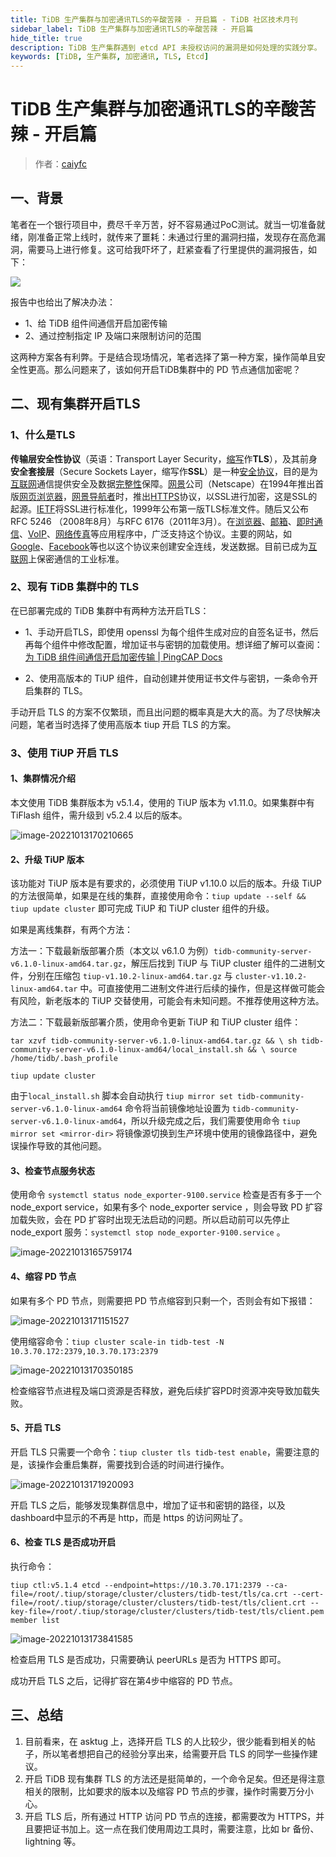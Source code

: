 ```yaml
---
title: TiDB 生产集群与加密通讯TLS的辛酸苦辣 - 开启篇 - TiDB 社区技术月刊
sidebar_label: TiDB 生产集群与加密通讯TLS的辛酸苦辣 - 开启篇
hide_title: true
description: TiDB 生产集群遇到 etcd API 未授权访问的漏洞是如何处理的实践分享。
keywords: [TiDB, 生产集群, 加密通讯, TLS, Etcd]
---
```


# TiDB 生产集群与加密通讯TLS的辛酸苦辣 - 开启篇

> 作者：[caiyfc](https://tidb.net/u/caiyfc/answer)

## 一、背景

笔者在一个银行项目中，费尽千辛万苦，好不容易通过PoC测试。就当一切准备就绪，刚准备正常上线时，就传来了噩耗：未通过行里的漏洞扫描，发现存在高危漏洞，需要马上进行修复。这可给我吓坏了，赶紧查看了行里提供的漏洞报告，如下：

![](https://s2.loli.net/2022/10/13/6dyj48k5h9TagzC.png)

报告中也给出了解决办法：

- 1、给 TiDB 组件间通信开启加密传输
- 2、通过控制指定 IP 及端口来限制访问的范围

这两种方案各有利弊。于是结合现场情况，笔者选择了第一种方案，操作简单且安全性更高。那么问题来了，该如何开启TiDB集群中的 PD 节点通信加密呢？

## 二、现有集群开启TLS

### 1、什么是TLS

**传输层安全性协议**（英语：Transport Layer Security，[缩写](https://baike.baidu.com/item/缩写?fromModule=lemma_inlink)作**TLS**），及其前身**安全套接层**（Secure Sockets Layer，缩写作**SSL**）是一种[安全协议](https://baike.baidu.com/item/安全协议?fromModule=lemma_inlink)，目的是为[互联网](https://baike.baidu.com/item/互联网?fromModule=lemma_inlink)通信提供安全及数据[完整性](https://baike.baidu.com/item/完整性?fromModule=lemma_inlink)保障。[网景](https://baike.baidu.com/item/网景?fromModule=lemma_inlink)公司（Netscape）在1994年推出首版[网页浏览器](https://baike.baidu.com/item/网页浏览器?fromModule=lemma_inlink)，[网景导航者](https://baike.baidu.com/item/网景导航者?fromModule=lemma_inlink)时，推出[HTTPS](https://baike.baidu.com/item/HTTPS?fromModule=lemma_inlink)协议，以SSL进行加密，这是SSL的起源。[IETF](https://baike.baidu.com/item/IETF?fromModule=lemma_inlink)将SSL进行标准化，1999年公布第一版TLS标准文件。随后又公布RFC 5246 （2008年8月）与RFC 6176（2011年3月）。在[浏览器](https://baike.baidu.com/item/浏览器?fromModule=lemma_inlink)、[邮箱](https://baike.baidu.com/item/邮箱?fromModule=lemma_inlink)、[即时通信](https://baike.baidu.com/item/即时通信?fromModule=lemma_inlink)、[VoIP](https://baike.baidu.com/item/VoIP?fromModule=lemma_inlink)、[网络传真](https://baike.baidu.com/item/网络传真?fromModule=lemma_inlink)等应用程序中，广泛支持这个协议。主要的网站，如[Google](https://baike.baidu.com/item/Google?fromModule=lemma_inlink)、[Facebook](https://baike.baidu.com/item/Facebook?fromModule=lemma_inlink)等也以这个协议来创建安全连线，发送数据。目前已成为[互联网](https://baike.baidu.com/item/互联网?fromModule=lemma_inlink)上保密通信的工业标准。

### 2、现有 TiDB 集群中的 TLS

在已部署完成的 TiDB 集群中有两种方法开启TLS：

- 1、手动开启TLS，即使用 openssl 为每个组件生成对应的自签名证书，然后再每个组件中修改配置，增加证书与密钥的加载使用。想详细了解可以查阅：[为 TiDB 组件间通信开启加密传输 | PingCAP Docs](https://docs.pingcap.com/zh/tidb/stable/enable-tls-between-components)

- 2、使用高版本的 TiUP 组件，自动创建并使用证书文件与密钥，一条命令开启集群的 TLS。

手动开启 TLS 的方案不仅繁琐，而且出问题的概率真是大大的高。为了尽快解决问题，笔者当时选择了使用高版本 tiup 开启 TLS 的方案。

### 3、使用 TiUP 开启 TLS

#### 1、集群情况介绍

本文使用 TiDB 集群版本为 v5.1.4，使用的 TiUP 版本为 v1.11.0。如果集群中有 TiFlash 组件，需升级到 v5.2.4 以后的版本。

![image-20221013170210665](https://tidb-blog.oss-cn-beijing.aliyuncs.com/media/XoPGlLO1BjabTf5-1666751364036.png)

#### 2、升级 TiUP 版本

该功能对 TiUP 版本是有要求的，必须使用 TiUP v1.10.0 以后的版本。升级 TiUP 的方法很简单，如果是在线的集群，直接使用命令：`tiup update --self && tiup update cluster` 即可完成 TiUP 和 TiUP cluster 组件的升级。

如果是离线集群，有两个方法：

方法一：下载最新版部署介质（本文以 v6.1.0 为例）`tidb-community-server-v6.1.0-linux-amd64.tar.gz`，解压后找到 TiUP 与 TiUP cluster 组件的二进制文件，分别在压缩包 `tiup-v1.10.2-linux-amd64.tar.gz`  与 `cluster-v1.10.2-linux-amd64.tar` 中。可直接使用二进制文件进行后续的操作，但是这样做可能会有风险，新老版本的 TiUP 交替使用，可能会有未知问题。不推荐使用这种方法。

方法二：下载最新版部署介质，使用命令更新 TiUP  和 TiUP cluster 组件：

```shell
tar xzvf tidb-community-server-v6.1.0-linux-amd64.tar.gz && \ sh tidb-community-server-v6.1.0-linux-amd64/local_install.sh && \ source /home/tidb/.bash_profile

tiup update cluster
```

由于`local_install.sh` 脚本会自动执行 `tiup mirror set tidb-community-server-v6.1.0-linux-amd64` 命令将当前镜像地址设置为 `tidb-community-server-v6.1.0-linux-amd64`，所以升级完成之后，我们需要使用命令 `tiup mirror set <mirror-dir>` 将镜像源切换到生产环境中使用的镜像路径中，避免误操作导致的其他问题。

#### 3、检查节点服务状态

使用命令 `systemctl status node_exporter-9100.service` 检查是否有多于一个 node_export service，如果有多个 node_exporter service ，则会导致 PD 扩容加载失败，会在 PD 扩容时出现无法启动的问题。所以启动前可以先停止 node_export 服务：`systemctl stop node_exporter-9100.service` 。

![image-20221013165759174](https://tidb-blog.oss-cn-beijing.aliyuncs.com/media/GM8e4QKEYvcN2iq-1666751364651.png)

#### 4、缩容 PD 节点

如果有多个 PD 节点，则需要把 PD 节点缩容到只剩一个，否则会有如下报错：

![image-20221013171151527](https://tidb-blog.oss-cn-beijing.aliyuncs.com/media/bBxih5ICk6X7wM3-1666751363815.png)

使用缩容命令：`tiup cluster scale-in tidb-test -N 10.3.70.172:2379,10.3.70.173:2379`

![image-20221013170350185](https://tidb-blog.oss-cn-beijing.aliyuncs.com/media/QZfsbg2Y1Gm5V8l-1666751363814.png)

检查缩容节点进程及端口资源是否释放，避免后续扩容PD时资源冲突导致加载失败。

#### 5、开启 TLS

开启 TLS 只需要一个命令：`tiup cluster tls tidb-test enable`，需要注意的是，该操作会重启集群，需要找到合适的时间进行操作。

![image-20221013171920093](https://tidb-blog.oss-cn-beijing.aliyuncs.com/media/gkv9KIyhwo2mO8A-1666751364170.png)

开启 TLS 之后，能够发现集群信息中，增加了证书和密钥的路径，以及dashboard中显示的不再是 http，而是 https 的访问网址了。

#### 6、检查 TLS 是否成功开启

执行命令：

```shell
tiup ctl:v5.1.4 etcd --endpoint=https://10.3.70.171:2379 --ca-file=/root/.tiup/storage/cluster/clusters/tidb-test/tls/ca.crt --cert-file=/root/.tiup/storage/cluster/clusters/tidb-test/tls/client.crt --key-file=/root/.tiup/storage/cluster/clusters/tidb-test/tls/client.pem member list
```

![image-20221013173841585](https://tidb-blog.oss-cn-beijing.aliyuncs.com/media/LKtG4rhTlEfn2Xw-1666751364373.png)

检查启用 TLS 是否成功，只需要确认 peerURLs 是否为 HTTPS 即可。

成功开启 TLS 之后，记得扩容在第4步中缩容的 PD 节点。

## 三、总结

1. 目前看来，在 asktug 上，选择开启 TLS 的人比较少，很少能看到相关的帖子，所以笔者想把自己的经验分享出来，给需要开启 TLS 的同学一些操作建议。
2. 开启 TiDB 现有集群 TLS 的方法还是挺简单的，一个命令足矣。但还是得注意相关的限制，比如要求的版本以及缩容 PD 节点的步骤，操作时需要万分小心。
3. 开启 TLS 后，所有通过 HTTP 访问 PD 节点的连接，都需要改为 HTTPS，并且要把证书加上。这一点在我们使用周边工具时，需要注意，比如 br 备份、lightning 等。